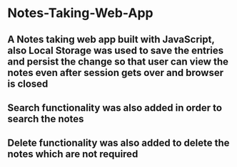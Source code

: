 # Notes-Taking-Web-App

<h2>A Notes taking web app built with JavaScript, also Local Storage was used to save the entries and persist the change so that user can view the notes even after session gets over and browser is closed</h2>
<h2>Search functionality was also added in order to search the notes</h2>
<h2>Delete functionality was also added to delete the notes which are not required</h2>

